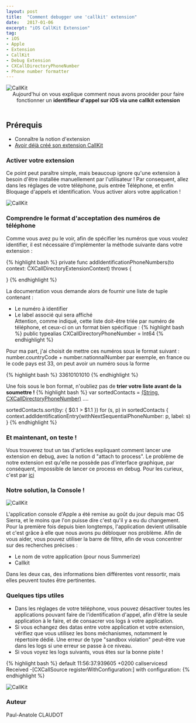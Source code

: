 ```yaml
---
layout: post
title:  "Comment debugger une 'callkit' extension"
date:   2017-01-06
excerpt: "iOS CallKit Extension"
tag:
- iOS
- Apple
- Extension
- CallKit
- Debug Extension
- CXCallDirectoryPhoneNumber
- Phone number formatter
---
```


<img src="{{ site.url }}/images/callkit.png" alt="CallKit">

<center>Aujourd'hui on vous explique comment nous avons procéder pour faire fonctionner un <b>identifieur d'appel sur iOS via une callkit extension</b></center><br>

## Prérequis
* Connaître la notion d'extension
* <a target="_blank" rel="nofollow" href="https://www.raywenderlich.com/150015/callkit-tutorial-ios">Avoir déjà créé son extension CallKit</a>  

### Activer votre extension
Ce point peut paraître simple, mais beaucoup ignore qu'une extension à besoin d'être installée manuellement par l'utilisateur !
Par consequent, allez dans les réglages de votre téléphone, puis entrée Téléphone, et enfin Bloquage d'appels et identification.
Vous activer alors votre application !

<img src="{{ site.url }}/images/callkitsettings.png" alt="CallKit">


### Comprendre le format d'acceptation des numéros de téléphone

Comme vous avez pu le voir, afin de spécifier les numéros que vous voulez identifier, il est nécessaire d'implémenter la méthode suivante dans votre extension :

{% highlight bash %}
private func addIdentificationPhoneNumbers(to context: CXCallDirectoryExtensionContext) throws {

}
{% endhighlight %}

La documentation vous demande alors de fournir une liste de tuple contenant :<br>
- Le numéro à identifier<br>
- Le label associé qui sera affiché<br>
Attention, comme indiqué, cette liste doit-être triée par numéro de téléphone, et ceux-ci on un format bien spécifique :
{% highlight bash %}
public typealias CXCallDirectoryPhoneNumber = Int64
{% endhighlight %}

Pour ma part, j'ai choisit de mettre ces numéros sous le format suivant :
number.countryCode + number.nationnalNumber
par exemple, en france ou le code pays est 33, on peut avoir un numéro sous la forme

{% highlight bash %}
33610101010
{% endhighlight %}

Une fois sous le bon format, n'oubliez pas de <b>trier votre liste avant de la soumettre !</b>
{% highlight bash %}
var sortedContacts = [(String, CXCallDirectoryPhoneNumber)]()
....

sortedContacts.sort(by: { $0.1 > $1.1 })
for (s, p) in sortedContacts {
    context.addIdentificationEntry(withNextSequentialPhoneNumber: p, label: s)
}
{% endhighlight %}

### Et maintenant, on teste !

Vous trouverez tout un tas d'articles expliquant comment lancer une extension en debug, avec la notion d "attach to process".
Le problème de notre extension est qu'elle ne possède pas d'interface graphique, par conséquent, impossible de lancer ce process en debug.
Pour les curieux, c'est par <a target="_blank" rel="nofollow" href="http://easynativeextensions.com/how-to-debug-your-ios-extension/">ici</a>  


### Notre solution, la Console !
<img src="{{ site.url }}/images/callkitConsole.png" alt="CallKit">

L'application console d'Apple a été remise au goût du jour depuis mac OS Sierra, et le moins que l'on puisse dire c'est qu'il y a eu du changement.
Pour la première fois depuis bien longtemps, l'application devient utilisable et c'est grâce à elle que nous avons pu débloquer nos problème.
Afin de vous aider, vous pouvez utiliser la barre de filtre, afin de vous concentrer sur des recherches précises :<br>
- Le nom de votre application (pour nous Summerize) <br>
- Callkit <br>

Dans les deux cas, des informations bien différentes vont ressortir, mais elles peuvent toutes être pertinentes.

### Quelques tips utiles

- Dans les réglages de votre téléphone, vous pouvez désactiver toutes les applications pouvant faire de l'identification d'appel, afin d'être la seule application à le faire, et de consacrer vos logs à votre application.<br>
- Si vous echangez des datas entre votre application et votre extension, vérifiez que vous utilisez les bons méchanismes, notamment le répertoire dédié. Une erreur de type "sandbox violation" peut-être vue dans les logs si une erreur se passe à ce niveau.<br>
- Si vous voyez les logs suivants, vous êtes sur la bonne piste !

{% highlight bash %}
default	11:56:37.939605 +0200	callservicesd	Received -[CXCallSource registerWithConfiguration:] with configuration: <private>
{% endhighlight %}

<img src="{{ site.url }}/images/callkitsuccess.png" alt="CallKit">

### Auteur
Paul-Anatole CLAUDOT
